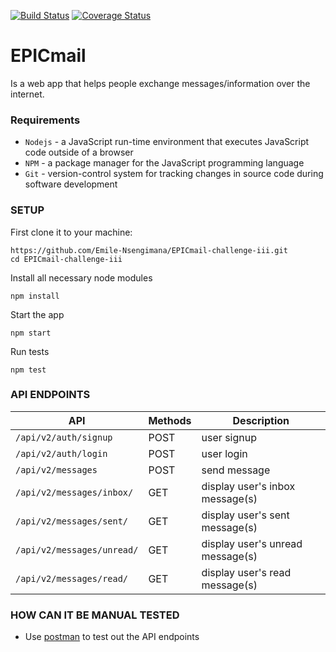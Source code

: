 [![Build Status](https://travis-ci.com/Emile-Nsengimana/EPICmail-challenge-iii.svg?branch=develop)](https://travis-ci.com/Emile-Nsengimana/EPICmail-challenge-iii) [![Coverage Status](https://coveralls.io/repos/github/Emile-Nsengimana/EPICmail-challenge-iii/badge.svg?branch=develop)](https://coveralls.io/github/Emile-Nsengimana/EPICmail-challenge-iii?branch=develop)
# EPICmail
Is a web app that helps people exchange messages/information over the internet.
### Requirements

- `Nodejs` - a JavaScript run-time environment that executes JavaScript code outside of a browser
- `NPM` - a package manager for the JavaScript programming language
- `Git` - version-control system for tracking changes in source code during software development
### SETUP
First clone it to your machine:
```
https://github.com/Emile-Nsengimana/EPICmail-challenge-iii.git
cd EPICmail-challenge-iii
```
Install all necessary node modules
```
npm install
```
Start the app
```
npm start
```
Run tests
```
npm test
```

### API ENDPOINTS
| API | Methods  | Description  |
| ------- | --- | --- |
| `/api/v2/auth/signup` | POST | user signup |
| `/api/v2/auth/login` | POST | user login |
| `/api/v2/messages` | POST | send message |
| `/api/v2/messages/inbox/` | GET | display user's inbox message(s) |
| `/api/v2/messages/sent/` | GET | display user's sent message(s) |
| `/api/v2/messages/unread/` | GET | display user's unread message(s) |
| `/api/v2/messages/read/` | GET | display user's read message(s) |


### HOW CAN IT BE MANUAL TESTED
- Use [postman](https://www.getpostman.com/downloads/) to test out the API endpoints
